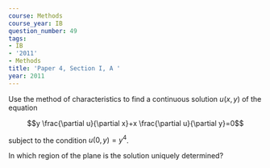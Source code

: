 ```yaml
---
course: Methods
course_year: IB
question_number: 49
tags:
- IB
- '2011'
- Methods
title: 'Paper 4, Section I, A '
year: 2011
---
```




Use the method of characteristics to find a continuous solution $u(x, y)$ of the equation

$$y \frac{\partial u}{\partial x}+x \frac{\partial u}{\partial y}=0$$

subject to the condition $u(0, y)=y^{4}$.

In which region of the plane is the solution uniquely determined?